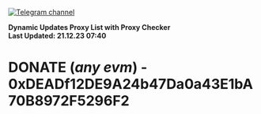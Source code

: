 [![Telegram channel](https://img.shields.io/endpoint?url=https://runkit.io/damiankrawczyk/telegram-badge/branches/master?url=https://t.me/n4z4v0d)](https://t.me/n4z4v0d) 

**Dynamic Updates Proxy List with Proxy Checker**  
**Last Updated: 21.12.23 07:40**

# DONATE (_any evm_) - 0xDEADf12DE9A24b47Da0a43E1bA70B8972F5296F2
